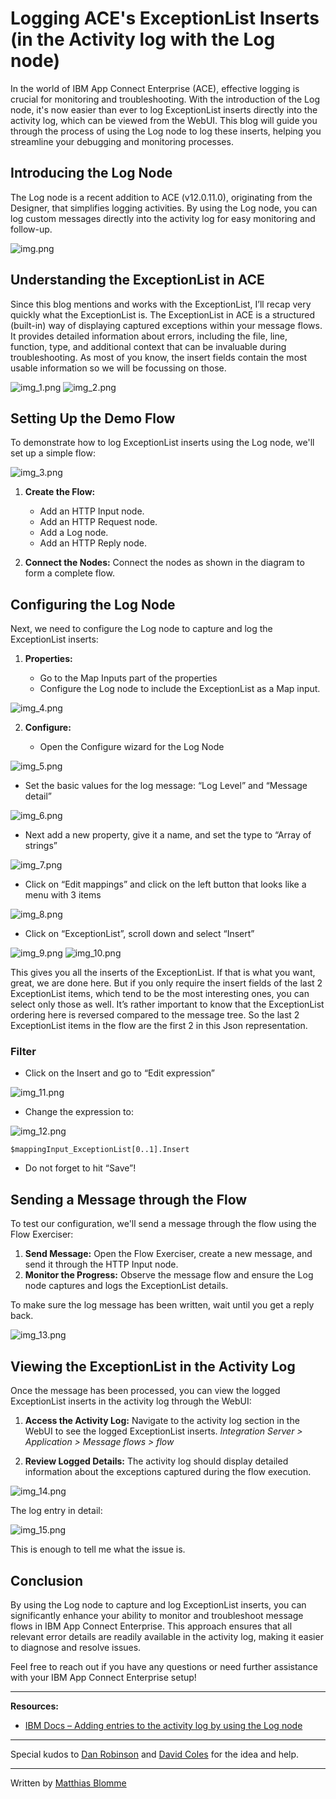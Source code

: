# Logging ACE's ExceptionList Inserts (in the Activity log with the Log node)

In the world of IBM App Connect Enterprise (ACE), effective logging is crucial for monitoring and troubleshooting. With the introduction of the Log node, it's now easier than ever to log ExceptionList inserts directly into the activity log, which can be viewed from the WebUI. This blog will guide you through the process of using the Log node to log these inserts, helping you streamline your debugging and monitoring processes.

## Introducing the Log Node

The Log node is a recent addition to ACE (v12.0.11.0), originating from the Designer, that simplifies logging activities. By using the Log node, you can log custom messages directly into the activity log for easy monitoring and follow-up.

![img.png](img.png)

## Understanding the ExceptionList in ACE

Since this blog mentions and works with the ExceptionList, I’ll recap very quickly what the ExceptionList is. The ExceptionList in ACE is a structured (built-in) way of displaying captured exceptions within your message flows. It provides detailed information about errors, including the file, line, function, type, and additional context that can be invaluable during troubleshooting. As most of you know, the insert fields contain the most usable information so we will be focussing on those.

![img_1.png](img_1.png)
![img_2.png](img_2.png)

## Setting Up the Demo Flow

To demonstrate how to log ExceptionList inserts using the Log node, we'll set up a simple flow:

![img_3.png](img_3.png)

1. **Create the Flow:**

    * Add an HTTP Input node.
    * Add an HTTP Request node.
    * Add a Log node.
    * Add an HTTP Reply node.

2. **Connect the Nodes:** Connect the nodes as shown in the diagram to form a complete flow.

## Configuring the Log Node

Next, we need to configure the Log node to capture and log the ExceptionList inserts:

1. **Properties:**

    * Go to the Map Inputs part of the properties
    * Configure the Log node to include the ExceptionList as a Map input.

![img_4.png](img_4.png)

2. **Configure:**

    * Open the Configure wizard for the Log Node
 
![img_5.png](img_5.png) 

  * Set the basic values for the log message: “Log Level” and “Message detail”

![img_6.png](img_6.png)

  * Next add a new property, give it a name, and set the type to “Array of strings”

![img_7.png](img_7.png)

  * Click on “Edit mappings” and click on the left button that looks like a menu with 3 items

![img_8.png](img_8.png)

  * Click on “ExceptionList”, scroll down and select “Insert”

![img_9.png](img_9.png)
![img_10.png](img_10.png)

This gives you all the inserts of the ExceptionList. If that is what you want, great, we are done here. But if you only require the insert fields of the last 2 ExceptionList items, which tend to be the most interesting ones, you can select only those as well. It’s rather important to know that the ExceptionList ordering here is reversed compared to the message tree. So the last 2 ExceptionList items in the flow are the first 2 in this Json representation.

### Filter

* Click on the Insert and go to “Edit expression”

![img_11.png](img_11.png)

* Change the expression to:

![img_12.png](img_12.png)

```jsonata
$mappingInput_ExceptionList[0..1].Insert
```

* Do not forget to hit “Save”!

## Sending a Message through the Flow

To test our configuration, we'll send a message through the flow using the Flow Exerciser:

1. **Send Message:** Open the Flow Exerciser, create a new message, and send it through the HTTP Input node.
2. **Monitor the Progress:** Observe the message flow and ensure the Log node captures and logs the ExceptionList details.

To make sure the log message has been written, wait until you get a reply back.

![img_13.png](img_13.png)

## Viewing the ExceptionList in the Activity Log

Once the message has been processed, you can view the logged ExceptionList inserts in the activity log through the WebUI:

1. **Access the Activity Log:** Navigate to the activity log section in the WebUI to see the logged ExceptionList inserts.
   *Integration Server > Application > Message flows > flow*

2. **Review Logged Details:** The activity log should display detailed information about the exceptions captured during the flow execution.

![img_14.png](img_14.png)

The log entry in detail:

![img_15.png](img_15.png)

This is enough to tell me what the issue is.

## Conclusion

By using the Log node to capture and log ExceptionList inserts, you can significantly enhance your ability to monitor and troubleshoot message flows in IBM App Connect Enterprise. This approach ensures that all relevant error details are readily available in the activity log, making it easier to diagnose and resolve issues.

Feel free to reach out if you have any questions or need further assistance with your IBM App Connect Enterprise setup!

---

**Resources:**

* [IBM Docs – Adding entries to the activity log by using the Log node](https://www.ibm.com/docs/en/app-connect/12.0?topic=al-adding-entries-activity-log-by-using-log-node)

---

Special kudos to [Dan Robinson](https://community.ibm.com/community/user/people/daniel-robinson) and [David Coles](https://community.ibm.com/community/user/profile?UserKey=b534ca9e-58cc-4a46-950d-f0c4b70c38af) for the idea and help.

---

Written by [Matthias Blomme](https://www.linkedin.com/in/matthiasblomme/)